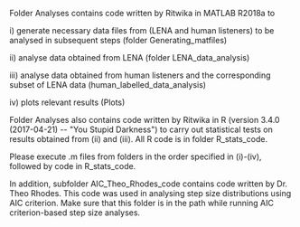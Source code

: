Folder Analyses contains code written by Ritwika in MATLAB R2018a to 

i) generate necessary data files from (LENA and human listeners) to be analysed in subsequent steps (folder Generating_matfiles)

ii) analyse data obtained from LENA (folder LENA_data_analysis)

iii) analyse data obtained from human listeners and the corresponding subset of LENA data (human_labelled_data_analysis)

iv) plots relevant results (Plots)

Folder Analyses also contains code written by Ritwika in R (version 3.4.0 (2017-04-21) -- "You Stupid Darkness") to carry out 
statistical tests on results obtained from (ii) and (iii). All R code is in folder R_stats_code.

Please execute .m files from folders in the order specified in (i)-(iv), followed by code in R_stats_code.

In addition, subfolder AIC_Theo_Rhodes_code contains code written by Dr. Theo Rhodes. This code was used in analysing step size distributions using AIC criterion. Make sure that this folder is in the path while running AIC criterion-based step size analyses.
